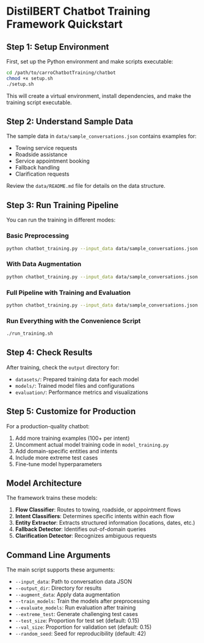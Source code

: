 # DistilBERT Chatbot Training Framework Quickstart

## Step 1: Setup Environment

First, set up the Python environment and make scripts executable:

```bash
cd /path/to/carroChatbotTraining/chatbot
chmod +x setup.sh
./setup.sh
```

This will create a virtual environment, install dependencies, and make the training script executable.

## Step 2: Understand Sample Data

The sample data in `data/sample_conversations.json` contains examples for:
- Towing service requests
- Roadside assistance
- Service appointment booking
- Fallback handling
- Clarification requests

Review the `data/README.md` file for details on the data structure.

## Step 3: Run Training Pipeline

You can run the training in different modes:

### Basic Preprocessing

```bash
python chatbot_training.py --input_data data/sample_conversations.json --output_dir ./output
```

### With Data Augmentation

```bash
python chatbot_training.py --input_data data/sample_conversations.json --output_dir ./output --augment_data
```

### Full Pipeline with Training and Evaluation

```bash
python chatbot_training.py --input_data data/sample_conversations.json --output_dir ./output --augment_data --train_models --evaluate_models
```

### Run Everything with the Convenience Script

```bash
./run_training.sh
```

## Step 4: Check Results

After training, check the `output` directory for:

- `datasets/`: Prepared training data for each model
- `models/`: Trained model files and configurations
- `evaluation/`: Performance metrics and visualizations

## Step 5: Customize for Production

For a production-quality chatbot:
1. Add more training examples (100+ per intent)
2. Uncomment actual model training code in `model_training.py`
3. Add domain-specific entities and intents
4. Include more extreme test cases
5. Fine-tune model hyperparameters

## Model Architecture

The framework trains these models:
1. **Flow Classifier**: Routes to towing, roadside, or appointment flows
2. **Intent Classifiers**: Determines specific intents within each flow
3. **Entity Extractor**: Extracts structured information (locations, dates, etc.)
4. **Fallback Detector**: Identifies out-of-domain queries
5. **Clarification Detector**: Recognizes ambiguous requests

## Command Line Arguments

The main script supports these arguments:
- `--input_data`: Path to conversation data JSON
- `--output_dir`: Directory for results
- `--augment_data`: Apply data augmentation
- `--train_models`: Train the models after preprocessing
- `--evaluate_models`: Run evaluation after training
- `--extreme_test`: Generate challenging test cases
- `--test_size`: Proportion for test set (default: 0.15) 
- `--val_size`: Proportion for validation set (default: 0.15)
- `--random_seed`: Seed for reproducibility (default: 42)